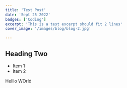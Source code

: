 ```yaml
---
title: 'Test Post'
date: 'Sept 25 2022'
badges: ['Coding']
excerpt: 'This is a test excerpt should fit 2 lines'
cover_image: '/images/blog/blog-2.jpg'

---
```

## Heading Two

* Item 1
* Item 2

Helllo WOrld